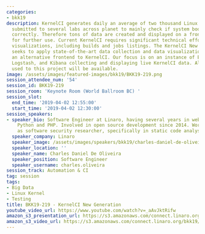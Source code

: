 ```yaml
---
categories:
- bkk19
description: KernelCI generates daily an average of two thousand Linux Kernel builds,
  submitted to several labs across planet to mainly check if system booting works
  correctly. Therefore tons of data are created and displayed on a frontend interface
  for further use. Current KernelCI requires significant technical effort changing
  visualizations, including builds and jobs listings. The KernelCI New Generation
  seeks to apply state-of-the-art data collection and data visualization tools as
  an alternative frontend to KernelCI. Our focus is on an instance of ElasticSearch,
  Logstash, and Kibana collecting and displaying live KernelCI data. All the tooling
  used to this project will be available.
image: /assets/images/featured-images/bkk19/BKK19-219.png
session_attendee_num: '54'
session_id: BKK19-219
session_room: 'Keynote Room (World Ballroom BC) '
session_slot:
  end_time: '2019-04-02 12:55:00'
  start_time: '2019-04-02 12:30:00'
session_speakers:
- speaker_bio: Software Engineer at Linaro, having several years in web world in Java,
    Python and PHP. Involved in open source development since 2014. Worked at NIST
    as software security researcher, specifically in static code analysis
  speaker_company: Linaro
  speaker_image: /assets/images/speakers/bkk19/charles-daniel-de-oliveira.jpg
  speaker_location: ''
  speaker_name: Charles Daniel De Oliveira
  speaker_position: Software Engineer
  speaker_username: charles.oliveira
session_track: Automation & CI
tag: session
tags:
- Big Data
- Linux Kernel
- Testing
title: BKK19-219 - KernelCI New Generation
youtube_video_url: https://www.youtube.com/watch?v=_aAvJktRifw
amazon_s3_presentation_url: https://s3.amazonaws.com/connect.linaro.org/bkk19/presentations/bkk19-219.pdf
amazon_s3_video_url: https://s3.amazonaws.com/connect.linaro.org/bkk19/videos/bkk19-219.mp4
---
```


